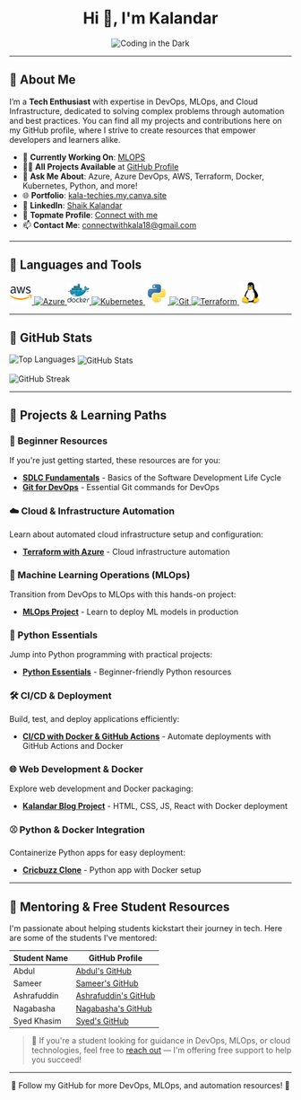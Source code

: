 <h1 align="center">Hi 👋, I'm Kalandar</h1>

<div align="center">
    <img src="https://github.com/your-username/your-repo/raw/main/filename.gif" alt="Coding in the Dark" width="600">
</div>

---

## 🔹 About Me

I’m a **Tech Enthusiast** with expertise in DevOps, MLOps, and Cloud Infrastructure, dedicated to solving complex problems through automation and best practices. You can find all my projects and contributions here on my GitHub profile, where I strive to create resources that empower developers and learners alike.

- 🔭 **Currently Working On**: [MLOPS](https://github.com/kala-techies/MLOPS)
- 👨‍💻 **All Projects Available** at [GitHub Profile](https://github.com/kala-techies)
- 💬 **Ask Me About**: Azure, Azure DevOps, AWS, Terraform, Docker, Kubernetes, Python, and more!
- 🌐 **Portfolio**: [kala-techies.my.canva.site](https://kala-techies.my.canva.site/)
- 🔗 **LinkedIn**: [Shaik Kalandar](https://www.linkedin.com/in/shaik-kalandar-b86208322)
- 🤝 **Topmate Profile**: [Connect with me](https://staging2.topmate.io/kala/)
- 📫 **Contact Me**: [connectwithkala18@gmail.com](mailto:connectwithkala18@gmail.com)

---

## 🔹 Languages and Tools

<p align="left">
  <a href="https://aws.amazon.com" target="_blank"> <img src="https://raw.githubusercontent.com/devicons/devicon/master/icons/amazonwebservices/amazonwebservices-original-wordmark.svg" alt="AWS" width="40" height="40"/> </a>
  <a href="https://azure.microsoft.com/en-in/" target="_blank"> <img src="https://www.vectorlogo.zone/logos/microsoft_azure/microsoft_azure-icon.svg" alt="Azure" width="40" height="40"/> </a>
  <a href="https://www.docker.com/" target="_blank"> <img src="https://raw.githubusercontent.com/devicons/devicon/master/icons/docker/docker-original-wordmark.svg" alt="Docker" width="40" height="40"/> </a>
  <a href="https://kubernetes.io" target="_blank"> <img src="https://www.vectorlogo.zone/logos/kubernetes/kubernetes-icon.svg" alt="Kubernetes" width="40" height="40"/> </a>
  <a href="https://www.python.org" target="_blank"> <img src="https://raw.githubusercontent.com/devicons/devicon/master/icons/python/python-original.svg" alt="Python" width="40" height="40"/> </a>
  <a href="https://git-scm.com/" target="_blank"> <img src="https://www.vectorlogo.zone/logos/git-scm/git-scm-icon.svg" alt="Git" width="40" height="40"/> </a>
  <a href="https://www.terraform.io/" target="_blank"> <img src="https://www.vectorlogo.zone/logos/terraformio/terraformio-icon.svg" alt="Terraform" width="40" height="40"/> </a>
  <a href="https://www.linux.org/" target="_blank"> <img src="https://raw.githubusercontent.com/devicons/devicon/master/icons/linux/linux-original.svg" alt="Linux" width="40" height="40"/> </a>
</p>

---

## 🔹 GitHub Stats

<p>
  <img align="left" src="https://github-readme-stats.vercel.app/api/top-langs?username=kala-techies&show_icons=true&locale=en&layout=compact" alt="Top Languages" />
</p>

<p>&nbsp;<img align="center" src="https://github-readme-stats.vercel.app/api?username=kala-techies&show_icons=true&locale=en" alt="GitHub Stats" /></p>

<p><img align="center" src="https://github-readme-streak-stats.herokuapp.com/?user=kala-techies&" alt="GitHub Streak" /></p>

---

## 🔹 Projects & Learning Paths

### 🌱 Beginner Resources
If you're just getting started, these resources are for you:
- **[SDLC Fundamentals](https://github.com/kala-techies/sdlc-fundamentals.git)** - Basics of the Software Development Life Cycle
- **[Git for DevOps](https://github.com/kala-techies/GitForDevOps.git)** - Essential Git commands for DevOps

### ☁️ Cloud & Infrastructure Automation
Learn about automated cloud infrastructure setup and configuration:
- **[Terraform with Azure](https://github.com/kala-techies/TerraformWithAzure.git)** - Cloud infrastructure automation

### 🤖 Machine Learning Operations (MLOps)
Transition from DevOps to MLOps with this hands-on project:
- **[MLOps Project](https://github.com/kala-techies/MLOPS.git)** - Learn to deploy ML models in production

### 🐍 Python Essentials
Jump into Python programming with practical projects:
- **[Python Essentials](https://github.com/kala-techies/MLOPS/tree/main/Section03PythonEssentials)** - Beginner-friendly Python resources

### 🛠️ CI/CD & Deployment
Build, test, and deploy applications efficiently:
- **[CI/CD with Docker & GitHub Actions](https://github.com/kala-techies/DockerGithubActionsDeployment.git)** - Automate deployments with GitHub Actions and Docker

### 🌐 Web Development & Docker
Explore web development and Docker packaging:
- **[Kalandar Blog Project](https://github.com/kala-techies/kalandar-blog.git)** - HTML, CSS, JS, React with Docker deployment

### ⚾ Python & Docker Integration
Containerize Python apps for easy deployment:
- **[Cricbuzz Clone](https://github.com/kala-techies/cricbuzz_clone.git)** - Python app with Docker setup

---

## 🔹 Mentoring & Free Student Resources

I'm passionate about helping students kickstart their journey in tech. Here are some of the students I've mentored:

| Student Name | GitHub Profile |
|--------------|----------------|
| Abdul | [Abdul's GitHub](https://github.com/Abdul9010150809) |
| Sameer | [Sameer's GitHub](https://github.com/sameer-shaik7) |
| Ashrafuddin | [Ashrafuddin's GitHub](https://github.com/Ashrafuddinsha) |
| Nagabasha | [Nagabasha's GitHub](https://github.com/Nagabashashaik) |
| Syed Khasim | [Syed's GitHub](https://github.com/SyedKhasimshahid) |

> 🌟 If you're a student looking for guidance in DevOps, MLOps, or cloud technologies, feel free to [reach out](mailto:connectwithkala18@gmail.com) — I'm offering free support to help you succeed!

---

<div align="center">
    🌟 Follow my GitHub for more DevOps, MLOps, and automation resources! 🌟
</div>

